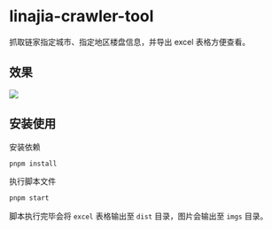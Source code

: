 # linajia-crawler-tool

抓取链家指定城市、指定地区楼盘信息，并导出 excel 表格方便查看。

## 效果

<img src="https://img.yueluo.club/blog/img/3710b7d0a76201e8e01d92c33b7fc9128.png" />

## 安装使用

安装依赖

```js
pnpm install
```

执行脚本文件

```js
pnpm start
```

脚本执行完毕会将 `excel` 表格输出至 `dist` 目录，图片会输出至 `imgs` 目录。
